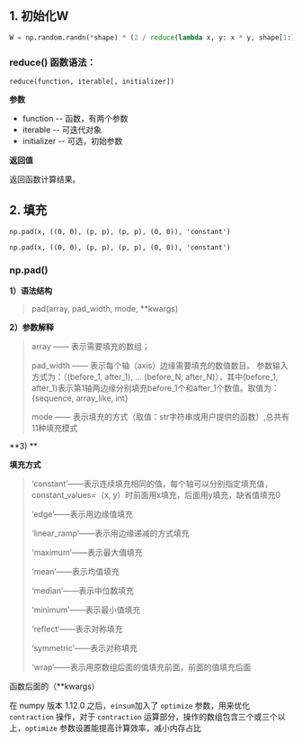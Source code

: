 ## 1. 初始化W

```py
W = np.random.randn(*shape) * (2 / reduce(lambda x, y: x * y, shape[1:]) ** 0.5)
```

### reduce() 函数语法：

```
reduce(function, iterable[, initializer])
```

**参数**

- function -- 函数，有两个参数
- iterable -- 可迭代对象
- initializer -- 可选，初始参数

**返回值**

返回函数计算结果。



## 2. 填充

```
np.pad(x, ((0, 0), (p, p), (p, p), (0, 0)), 'constant')
```

```
np.pad(x, ((0, 0), (p, p), (p, p), (0, 0)), 'constant')
```



### np.pad()

**1）语法结构**

> pad(array, pad_width, mode, **kwargs)

**2）参数解释**

> array —— 表示需要填充的数组；
>
> pad_width —— 表示每个轴（axis）边缘需要填充的数值数目。
> 		参数输入方式为：（(before_1, after_1), … (before_N, after_N)），其中(before_1, after_1)表示第1轴两边缘分别填充before_1个和after_1个数值。取值为：{sequence, array_like, int}
>
> mode —— 表示填充的方式（取值：str字符串或用户提供的函数）,总共有11种填充模式

**3) **

**填充方式**

> ‘constant’——表示连续填充相同的值，每个轴可以分别指定填充值，constant_values=（x, y）时前面用x填充，后面用y填充，缺省值填充0
>
> ‘edge’——表示用边缘值填充
>
> ‘linear_ramp’——表示用边缘递减的方式填充
>
> ‘maximum’——表示最大值填充
>
> ‘mean’——表示均值填充
>
> ‘median’——表示中位数填充
>
> ‘minimum’——表示最小值填充
>
> ‘reflect’——表示对称填充
>
> ‘symmetric’——表示对称填充
>
> ‘wrap’——表示用原数组后面的值填充前面，前面的值填充后面


函数后面的（**kwargs）


在 numpy 版本 1.12.0 之后，`einsum`加入了 `optimize` 参数，用来优化 `contraction` 操作，对于 `contraction` 运算部分，操作的数组包含三个或三个以上，`optimize` 参数设置能提高计算效率，减小内存占比